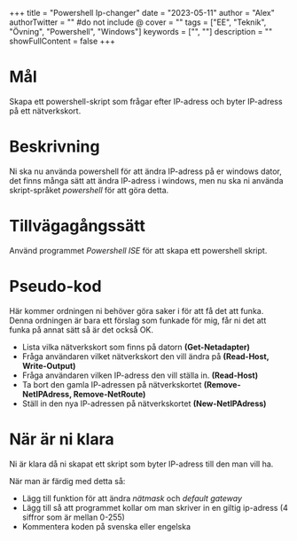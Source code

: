 +++
title = "Powershell Ip-changer"
date = "2023-05-11"
author = "Alex"
authorTwitter = "" #do not include @
cover = ""
tags = ["EE", "Teknik", "Övning", "Powershell", "Windows"]
keywords = ["", ""]
description = ""
showFullContent = false
+++

# Mål

Skapa ett powershell-skript som frågar efter IP-adress och byter IP-adress på ett nätverkskort.

# Beskrivning

Ni ska nu använda powershell för att ändra IP-adress på er windows dator, det finns många sätt att ändra IP-adress i windows, men nu ska ni använda skript-språket *powershell* för att göra detta.

# Tillvägagångssätt

Använd programmet *Powershell ISE* för att skapa ett powershell skript.

# Pseudo-kod

Här kommer ordningen ni behöver göra saker i för att få det att funka. Denna ordningen är bara ett förslag som funkade för mig, får ni det att funka på annat sätt så är det också OK.

 - Lista vilka nätverkskort som finns på datorn **(Get-Netadapter)**
 - Fråga användaren vilket nätverkskort den vill ändra på **(Read-Host, Write-Output)**
 - Fråga användaren vilken IP-adress den vill ställa in. **(Read-Host)**
 - Ta bort den gamla IP-adressen på nätverkskortet **(Remove-NetIPAdress, Remove-NetRoute)** 
 - Ställ in den nya IP-adressen på nätverkskortet **(New-NetIPAdress)**

# När är ni klara
Ni är klara då ni skapat ett skript som byter IP-adress till den man vill ha. 

När man är färdig med detta så:
 - Lägg till funktion för att ändra *nätmask* och *default gateway*
 - Lägg till så att programmet kollar om man skriver in en giltig ip-adress (4 siffror som är mellan 0-255)
 - Kommentera koden på svenska eller engelska